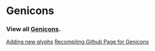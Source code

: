 # Genicons

### View all [Genicons](http://geni.github.com/genicons).


[Adding new glyphs](#)
[Recompiling Github Page for Genicons](#)